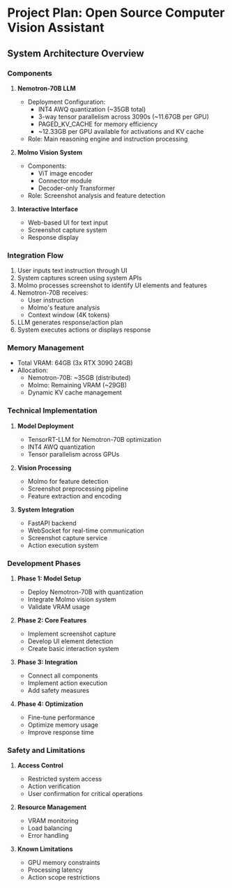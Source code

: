 # Project Plan: Open Source Computer Vision Assistant

## System Architecture Overview

### Components
1. **Nemotron-70B LLM**
   - Deployment Configuration:
     - INT4 AWQ quantization (~35GB total)
     - 3-way tensor parallelism across 3090s (~11.67GB per GPU)
     - PAGED_KV_CACHE for memory efficiency
     - ~12.33GB per GPU available for activations and KV cache
   - Role: Main reasoning engine and instruction processing

2. **Molmo Vision System**
   - Components:
     - ViT image encoder
     - Connector module
     - Decoder-only Transformer
   - Role: Screenshot analysis and feature detection

3. **Interactive Interface**
   - Web-based UI for text input
   - Screenshot capture system
   - Response display

### Integration Flow
1. User inputs text instruction through UI
2. System captures screen using system APIs
3. Molmo processes screenshot to identify UI elements and features
4. Nemotron-70B receives:
   - User instruction
   - Molmo's feature analysis
   - Context window (4K tokens)
5. LLM generates response/action plan
6. System executes actions or displays response

### Memory Management
- Total VRAM: 64GB (3x RTX 3090 24GB)
- Allocation:
  - Nemotron-70B: ~35GB (distributed)
  - Molmo: Remaining VRAM (~29GB)
  - Dynamic KV cache management

### Technical Implementation
1. **Model Deployment**
   - TensorRT-LLM for Nemotron-70B optimization
   - INT4 AWQ quantization
   - Tensor parallelism across GPUs

2. **Vision Processing**
   - Molmo for feature detection
   - Screenshot preprocessing pipeline
   - Feature extraction and encoding

3. **System Integration**
   - FastAPI backend
   - WebSocket for real-time communication
   - Screenshot capture service
   - Action execution system

### Development Phases
1. **Phase 1: Model Setup**
   - Deploy Nemotron-70B with quantization
   - Integrate Molmo vision system
   - Validate VRAM usage

2. **Phase 2: Core Features**
   - Implement screenshot capture
   - Develop UI element detection
   - Create basic interaction system

3. **Phase 3: Integration**
   - Connect all components
   - Implement action execution
   - Add safety measures

4. **Phase 4: Optimization**
   - Fine-tune performance
   - Optimize memory usage
   - Improve response time

### Safety and Limitations
1. **Access Control**
   - Restricted system access
   - Action verification
   - User confirmation for critical operations

2. **Resource Management**
   - VRAM monitoring
   - Load balancing
   - Error handling

3. **Known Limitations**
   - GPU memory constraints
   - Processing latency
   - Action scope restrictions
